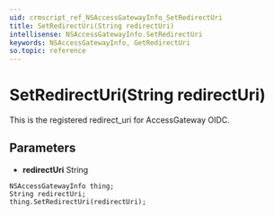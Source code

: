 ```yaml
---
uid: crmscript_ref_NSAccessGatewayInfo_SetRedirectUri
title: SetRedirectUri(String redirectUri)
intellisense: NSAccessGatewayInfo.SetRedirectUri
keywords: NSAccessGatewayInfo, GetRedirectUri
so.topic: reference
---
```


# SetRedirectUri(String redirectUri)

This is the registered redirect_uri for AccessGateway OIDC.

## Parameters

* **redirectUri** String

```crmscript
NSAccessGatewayInfo thing;
String redirectUri;
thing.SetRedirectUri(redirectUri);
```

